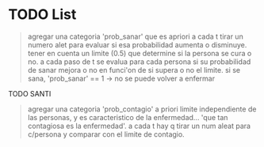 # TODO List

> agregar una categoria 'prob_sanar' que es apriori
> a cada t tirar un numero alet para evaluar si esa probabilidad aumenta o disminuye.
> tener en cuenta un limite (0.5) que determine si la persona se cura o no.
> a cada paso de t se evalua para cada persona si su probabilidad de sanar mejora o no en funci'on de si supera o no el limite.
> si se sana, 'prob_sanar' == 1 -> no se puede volver a enfermar

TODO SANTI
> agregar una categoria 'prob_contagio' a priori
> limite independiente de las personas, y es caracteristico de la enfermedad... 'que tan contagiosa es la enfermedad'.
> a cada t hay q tirar un num aleat para c/persona y comparar con el limite de contagio.
